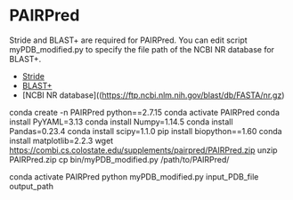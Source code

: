 # PAIRPred
Stride and BLAST+ are required for PAIRPred. You can edit script myPDB_modified.py to specify the file path of the NCBI NR database for BLAST+.
- [Stride](https://webclu.bio.wzw.tum.de/stride/install.html)
- [BLAST+](https://ftp.ncbi.nlm.nih.gov/blast/executables/blast+/LATEST/)
- [NCBI NR database]((https://ftp.ncbi.nlm.nih.gov/blast/db/FASTA/nr.gz)

conda create -n PAIRPred python==2.7.15
conda activate PAIRPred
conda install PyYAML=3.13
conda install Numpy=1.14.5
conda install Pandas=0.23.4
conda install scipy=1.1.0
pip install biopython==1.60
conda install matplotlib=2.2.3
wget https://combi.cs.colostate.edu/supplements/pairpred/PAIRPred.zip
unzip PAIRPred.zip
cp bin/myPDB_modified.py  /path/to/PAIRPred/


conda activate PAIRPred
python myPDB_modified.py input_PDB_file output_path